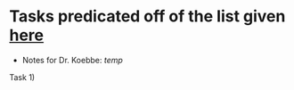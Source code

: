 # Tasks predicated off of the list given [here](https://jvkoebbe.github.io/math4610/tasksheets/html/tasksheet_01.html)

* Notes for Dr. Koebbe: *temp*

Task 1)
